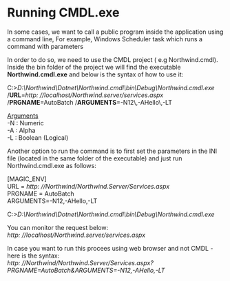 ﻿# Running CMDL.exe

In some cases, we want to call a public program inside the application using a command line, For example, Windows Scheduler task which runs a command with parameters

In order to do so, we need to use the CMDL project ( e.g Northwind.cmdl). Inside the bin folder of the project we will find the executable **Northwind.cmdl.exe** and below is the syntax of how to use it:

C:\>*D:\Northwind\Dotnet\Northwind.cmdl\bin\Debug\Northwind.cmdl.exe*  
/**URL**=*http: //localhost/Northwind.server/services.aspx* /**PRGNAME**=AutoBatch /**ARGUMENTS**=-N12\\,-AHello\\,-LT

<u>Arguments</u>  
-N : Numeric  
-A : Alpha  
-L : Boolean (Logical)  

Another option to run the command is to first set the parameters in the INI file (located in the same folder of the executable) and just run Northwind.cmdl.exe as follows:

[MAGIC_ENV]  
URL = *http: //Northwind/Northwind.Server/Services.aspx*  
PRGNAME = AutoBatch  
ARGUMENTS=-N12,-AHello,-LT

C:\>*D:\Northwind\Dotnet\Northwind.cmdl\bin\Debug\Northwind.cmdl.exe*

You can monitor the request below:  
*http: //localhost/Northwind.server/services.aspx*

In case you want to run this procees using web browser and not CMDL - here is the syntax:  
*http: //Northwind/Northwind.Server/Services.aspx?PRGNAME=AutoBatch&ARGUMENTS=-N12,-AHello,-LT* 

 
